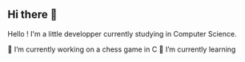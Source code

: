 ## Hi there 👋

<!--
**Haxyos/Haxyos** is a ✨ _special_ ✨ repository because its `README.md` (this file) appears on your GitHub profile.

Here are some ideas to get you started:

- 🔭 I’m currently working on chess game in C
- 🌱 I’m currently learning many different language (C, C#, Java, JavaScript, CSS, PHP, etc);
- 👯 I’m looking to collaborate on ...
- 🤔 I’m looking for help with ...
- 💬 Ask me about ...
- 📫 How to reach me: ...
- 😄 Pronouns: ...
- ⚡ Fun fact: ...
-->

Hello ! I'm a little developper currently studying in Computer Science.

🔭 I’m currently working on a chess game in C
🌱 I’m currently learning 
